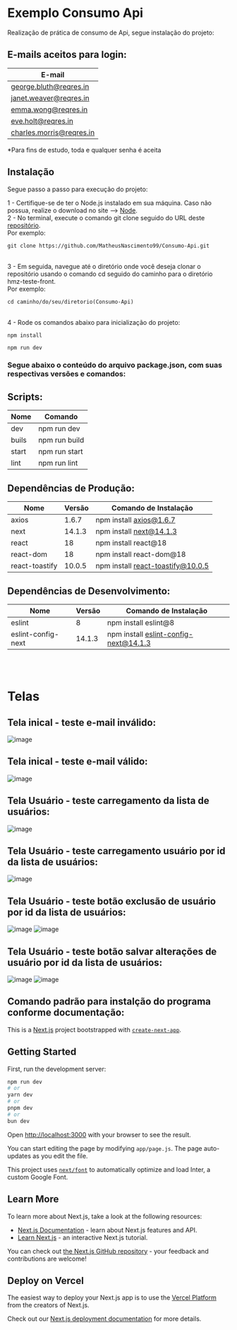 # Exemplo Consumo Api
Realização de prática de consumo de Api, segue instalação do projeto:

## E-mails aceitos para login:
| E-mail |
|----------|
| george.bluth@reqres.in   | 
| janet.weaver@reqres.in  | 
| emma.wong@reqres.in  | 
| eve.holt@reqres.in  | 
| charles.morris@reqres.in | 
*Para fins de estudo, toda e qualquer senha é aceita

## Instalação
Segue passo a passo para execução do projeto:

1 - Certifique-se de ter o Node.js instalado em sua máquina. Caso não possua, realize o download no site --> [Node](https://nodejs.org/en/download).
<br> 2 - No terminal, execute o comando git clone seguido do URL deste [repositório](https://github.com/MatheusNascimento99/hmz-teste-front.git). 
<br> Por exemplo:
```shell
git clone https://github.com/MatheusNascimento99/Consumo-Api.git
```
<br>
3 - Em seguida, navegue até o diretório onde você deseja clonar o repositório usando o comando cd seguido do caminho para o diretório hmz-teste-front.
<br>Por exemplo:
<br>

```
cd caminho/do/seu/diretorio(Consumo-Api)
```
<br>
4 - Rode os comandos abaixo para inicialização do projeto:
<br>

```
npm install
```
```
npm run dev
```

### Segue abaixo o conteúdo do arquivo package.json, com suas respectivas versões e comandos:

## Scripts:
| Nome | Comando |
|----------|----------|
| dev   | npm run dev  |
| buils  | npm run build   |
| start  | npm run start   |
| lint  | npm run lint   |

## Dependências de Produção:
| Nome | Versão | Comando de Instalação |
|----------|----------|----------|
| axios   | 1.6.7  | npm install axios@1.6.7   |
| next   | 14.1.3   | npm install next@14.1.3   |
| react   | 18   | npm install react@18  |
| react-dom   | 18   | npm install react-dom@18  |
| react-toastify   | 10.0.5   | npm install react-toastify@10.0.5   |

## Dependências de Desenvolvimento:
| Nome | Versão	 | Comando de Instalação |
|----------|----------|----------|
| eslint   | 8   | npm install eslint@8   |
| eslint-config-next   | 14.1.3   | npm install eslint-config-next@14.1.3   |

<br>
<br>

# Telas

## Tela inical - teste e-mail inválido:
![image](https://github.com/MatheusNascimento99/hmz-teste-front/assets/139829100/be658bc1-64f4-4ee8-a42a-5f06652fdba0)

## Tela inical - teste e-mail válido:
![image](https://github.com/MatheusNascimento99/hmz-teste-front/assets/139829100/0ccbecfb-0a06-414f-8703-d4246ac31b1d)

## Tela Usuário - teste carregamento da lista de usuários:
![image](https://github.com/MatheusNascimento99/hmz-teste-front/assets/139829100/0f48369a-a2db-481c-9516-490b1f2d6453)

## Tela Usuário - teste carregamento usuário por id da lista de usuários:
![image](https://github.com/MatheusNascimento99/hmz-teste-front/assets/139829100/286bb2a5-41fe-4aa3-9a9b-ddbf86c22c6f)

## Tela Usuário - teste botão exclusão de usuário por id da lista de usuários:
![image](https://github.com/MatheusNascimento99/hmz-teste-front/assets/139829100/e022beb0-0d1c-4ac2-a046-085bce35c77d)
![image](https://github.com/MatheusNascimento99/hmz-teste-front/assets/139829100/5e15211b-54a4-4f26-83d7-eed7d9c45262)

## Tela Usuário - teste botão salvar alterações de usuário por id da lista de usuários:
![image](https://github.com/MatheusNascimento99/hmz-teste-front/assets/139829100/3855932a-3210-4d0a-971a-49d90b66d01b)
![image](https://github.com/MatheusNascimento99/hmz-teste-front/assets/139829100/4b8d5671-af6b-4324-b9cf-009a8dfea247)




## Comando padrão para instalção do programa conforme documentação:

This is a [Next.js](https://nextjs.org/) project bootstrapped with [`create-next-app`](https://github.com/vercel/next.js/tree/canary/packages/create-next-app).


## Getting Started

First, run the development server:

```bash
npm run dev
# or
yarn dev
# or
pnpm dev
# or
bun dev
```

Open [http://localhost:3000](http://localhost:3000) with your browser to see the result.

You can start editing the page by modifying `app/page.js`. The page auto-updates as you edit the file.

This project uses [`next/font`](https://nextjs.org/docs/basic-features/font-optimization) to automatically optimize and load Inter, a custom Google Font.

## Learn More

To learn more about Next.js, take a look at the following resources:

- [Next.js Documentation](https://nextjs.org/docs) - learn about Next.js features and API.
- [Learn Next.js](https://nextjs.org/learn) - an interactive Next.js tutorial.

You can check out [the Next.js GitHub repository](https://github.com/vercel/next.js/) - your feedback and contributions are welcome!

## Deploy on Vercel

The easiest way to deploy your Next.js app is to use the [Vercel Platform](https://vercel.com/new?utm_medium=default-template&filter=next.js&utm_source=create-next-app&utm_campaign=create-next-app-readme) from the creators of Next.js.

Check out our [Next.js deployment documentation](https://nextjs.org/docs/deployment) for more details.
